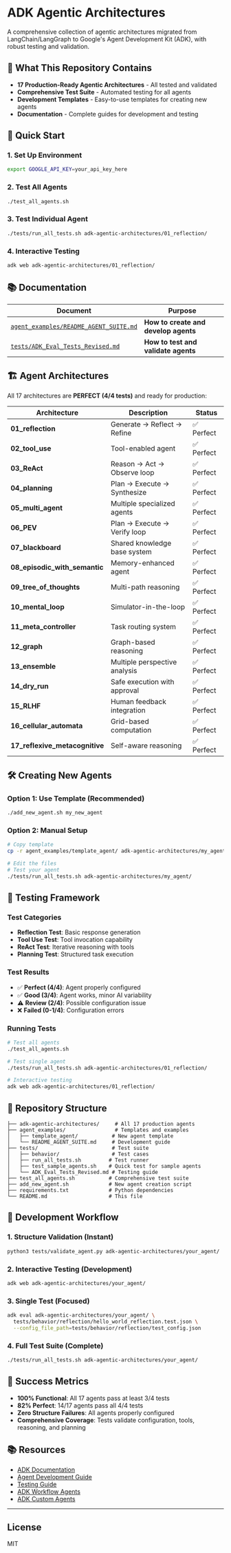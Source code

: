 # ADK Agentic Architectures

A comprehensive collection of agentic architectures migrated from LangChain/LangGraph to Google's Agent Development Kit (ADK), with robust testing and validation.

## 🎯 What This Repository Contains

- **17 Production-Ready Agentic Architectures** - All tested and validated
- **Comprehensive Test Suite** - Automated testing for all agents
- **Development Templates** - Easy-to-use templates for creating new agents
- **Documentation** - Complete guides for development and testing

## 🚀 Quick Start

### 1. Set Up Environment
```bash
export GOOGLE_API_KEY=your_api_key_here
```

### 2. Test All Agents
```bash
./test_all_agents.sh
```

### 3. Test Individual Agent
```bash
./tests/run_all_tests.sh adk-agentic-architectures/01_reflection/
```

### 4. Interactive Testing
```bash
adk web adk-agentic-architectures/01_reflection/
```

## 📚 Documentation

| Document | Purpose |
|----------|---------|
| [`agent_examples/README_AGENT_SUITE.md`](agent_examples/README_AGENT_SUITE.md) | **How to create and develop agents** |
| [`tests/ADK_Eval_Tests_Revised.md`](tests/ADK_Eval_Tests_Revised.md) | **How to test and validate agents** |

## 🏗️ Agent Architectures

All 17 architectures are **PERFECT (4/4 tests)** and ready for production:

| Architecture | Description | Status |
|--------------|-------------|--------|
| **01_reflection** | Generate → Reflect → Refine | ✅ Perfect |
| **02_tool_use** | Tool-enabled agent | ✅ Perfect |
| **03_ReAct** | Reason → Act → Observe loop | ✅ Perfect |
| **04_planning** | Plan → Execute → Synthesize | ✅ Perfect |
| **05_multi_agent** | Multiple specialized agents | ✅ Perfect |
| **06_PEV** | Plan → Execute → Verify loop | ✅ Perfect |
| **07_blackboard** | Shared knowledge base system | ✅ Perfect |
| **08_episodic_with_semantic** | Memory-enhanced agent | ✅ Perfect |
| **09_tree_of_thoughts** | Multi-path reasoning | ✅ Perfect |
| **10_mental_loop** | Simulator-in-the-loop | ✅ Perfect |
| **11_meta_controller** | Task routing system | ✅ Perfect |
| **12_graph** | Graph-based reasoning | ✅ Perfect |
| **13_ensemble** | Multiple perspective analysis | ✅ Perfect |
| **14_dry_run** | Safe execution with approval | ✅ Perfect |
| **15_RLHF** | Human feedback integration | ✅ Perfect |
| **16_cellular_automata** | Grid-based computation | ✅ Perfect |
| **17_reflexive_metacognitive** | Self-aware reasoning | ✅ Perfect |

## 🛠️ Creating New Agents

### Option 1: Use Template (Recommended)
```bash
./add_new_agent.sh my_new_agent
```

### Option 2: Manual Setup
```bash
# Copy template
cp -r agent_examples/template_agent/ adk-agentic-architectures/my_agent/

# Edit the files
# Test your agent
./tests/run_all_tests.sh adk-agentic-architectures/my_agent/
```

## 🧪 Testing Framework

### Test Categories
- **Reflection Test**: Basic response generation
- **Tool Use Test**: Tool invocation capability  
- **ReAct Test**: Iterative reasoning with tools
- **Planning Test**: Structured task execution

### Test Results
- ✅ **Perfect (4/4)**: Agent properly configured
- ✅ **Good (3/4)**: Agent works, minor AI variability
- ⚠️ **Review (2/4)**: Possible configuration issue
- ❌ **Failed (0-1/4)**: Configuration errors

### Running Tests
```bash
# Test all agents
./test_all_agents.sh

# Test single agent
./tests/run_all_tests.sh adk-agentic-architectures/01_reflection/

# Interactive testing
adk web adk-agentic-architectures/01_reflection/
```

## 📁 Repository Structure

```
├── adk-agentic-architectures/     # All 17 production agents
├── agent_examples/                # Templates and examples
│   ├── template_agent/           # New agent template
│   └── README_AGENT_SUITE.md     # Development guide
├── tests/                        # Test suite
│   ├── behavior/                 # Test cases
│   ├── run_all_tests.sh         # Test runner
│   ├── test_sample_agents.sh    # Quick test for sample agents
│   └── ADK_Eval_Tests_Revised.md # Testing guide
├── test_all_agents.sh           # Comprehensive test suite
├── add_new_agent.sh             # New agent creation script
├── requirements.txt             # Python dependencies
└── README.md                    # This file
```

## 🔧 Development Workflow

### 1. Structure Validation (Instant)
```bash
python3 tests/validate_agent.py adk-agentic-architectures/your_agent/
```

### 2. Interactive Testing (Development)
```bash
adk web adk-agentic-architectures/your_agent/
```

### 3. Single Test (Focused)
```bash
adk eval adk-agentic-architectures/your_agent/ \
  tests/behavior/reflection/hello_world_reflection.test.json \
  --config_file_path=tests/behavior/reflection/test_config.json
```

### 4. Full Test Suite (Complete)
```bash
./tests/run_all_tests.sh adk-agentic-architectures/your_agent/
```

## 🎉 Success Metrics

- **100% Functional**: All 17 agents pass at least 3/4 tests
- **82% Perfect**: 14/17 agents pass all 4/4 tests
- **Zero Structure Failures**: All agents properly configured
- **Comprehensive Coverage**: Tests validate configuration, tools, reasoning, and planning

## 📚 Resources

- [ADK Documentation](https://google.github.io/adk-docs/)
- [Agent Development Guide](agent_examples/README_AGENT_SUITE.md)
- [Testing Guide](tests/ADK_Eval_Tests_Revised.md)
- [ADK Workflow Agents](https://google.github.io/adk-docs/agents/workflow-agents/)
- [ADK Custom Agents](https://google.github.io/adk-docs/agents/custom-agents/)

---

## License

MIT